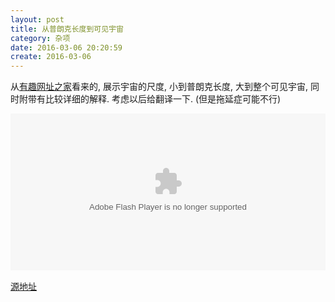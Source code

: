 ```yaml
---
layout: post
title: 从普朗克长度到可见宇宙
category: 杂项
date: 2016-03-06 20:20:59
create: 2016-03-06
---
```


从[有趣网址之家](http://youquhome.com/3685/)看来的, 展示宇宙的尺度, 小到普朗克长度, 大到整个可见宇宙, 同时附带有比较详细的解释. 考虑以后给翻译一下. (但是拖延症可能不行)

<p><div style="padding-top: 49.8856%;position: relative" ><object id="fitvid118740" type="application/x-shockwave-flash" data="http://scaleofuniverse.com/scale-of-universe-new.swf?bordercolor=white" style="position: absolute; top: 0; left: 0; width: 100%; height: 100%;"><param name="movie" value="http://scaleofuniverse.com/scale-of-universe-new.swf?bordercolor=white"><param name="quality" value="high"></object></div></p>

[源地址](http://scaleofuniverse.com/)


